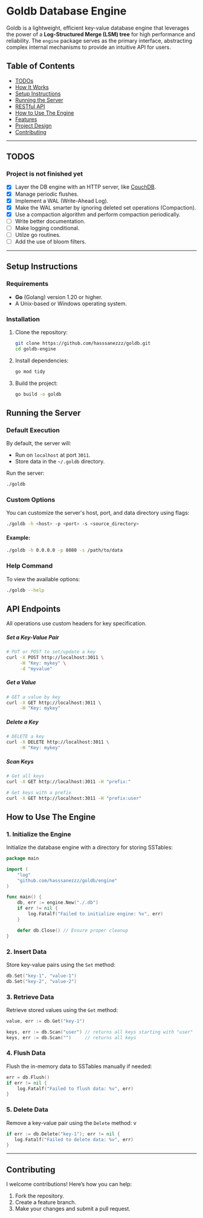 # Goldb Database Engine

Goldb is a lightweight, efficient key-value database engine that leverages the power of a **Log-Structured Merge (LSM) tree** for high performance and reliability. The `engine` package serves as the primary interface, abstracting complex internal mechanisms to provide an intuitive API for users.

## Table of Contents

- [TODOs](#todos)
- [How It Works](#how-it-works)
- [Setup Instructions](#setup-instructions)
- [Running the Server](#running-the-server)
- [RESTful API](#restful-api)
- [How to Use The Engine](#how-to-use-the-engine)
- [Features](#features)
- [Project Design](#project-design)
- [Contributing](#contributing)

---

## TODOS

### Project is not finished yet

- [x] Layer the DB engine with an HTTP server, like [CouchDB](https://couchdb.apache.org/).
- [x] Manage periodic flushes.
- [x] Implement a WAL (Write-Ahead Log).
- [x] Make the WAL smarter by ignoring deleted set operations (Compaction).
- [x] Use a compaction algorithm and perform compaction periodically.
- [ ] Write better documentation.
- [ ] Make logging conditional.
- [ ] Utilze go routines.
- [ ] Add the use of bloom filters.

---

## **Setup Instructions**

### **Requirements**

- **Go** (Golang) version 1.20 or higher.
- A Unix-based or Windows operating system.

### **Installation**

1. Clone the repository:

   ```bash
   git clone https://github.com/hasssanezzz/goldb.git
   cd goldb-engine
   ```

2. Install dependencies:

   ```bash
   go mod tidy
   ```

3. Build the project:
   ```bash
   go build -o goldb
   ```

## **Running the Server**

### **Default Execution**

By default, the server will:

- Run on `localhost` at port `3011`.
- Store data in the `~/.goldb` directory.

Run the server:

```bash
./goldb
```

### **Custom Options**

You can customize the server's host, port, and data directory using flags:

```bash
./goldb -h <host> -p <port> -s <source_directory>
```

#### Example:

```bash
./goldb -h 0.0.0.0 -p 8080 -s /path/to/data
```

### **Help Command**

To view the available options:

```bash
./goldb --help
```

## API Endpoints

All operations use custom headers for key specification.

##### Set a Key-Value Pair

```bash
# PUT or POST to set/update a key
curl -X POST http://localhost:3011 \
     -H "Key: mykey" \
     -d "myvalue"
```

##### Get a Value

```bash
# GET a value by key
curl -X GET http://localhost:3011 \
     -H "Key: mykey"
```

##### Delete a Key

```bash
# DELETE a key
curl -X DELETE http://localhost:3011 \
     -H "Key: mykey"
```

##### Scan Keys

```bash
# Get all keys
curl -X GET http://localhost:3011 -H "prefix:"

# Get keys with a prefix
curl -X GET http://localhost:3011 -H "prefix:user"
```

## **How to Use The Engine**

### **1. Initialize the Engine**

Initialize the database engine with a directory for storing SSTables:

```go
package main

import (
    "log"
    "github.com/hasssanezzz/goldb/engine"
)

func main() {
    db, err := engine.New("./.db")
    if err != nil {
        log.Fatalf("Failed to initialize engine: %v", err)
    }

    defer db.Close() // Ensure proper cleanup
}
```

### **2. Insert Data**

Store key-value pairs using the `Set` method:

```go
db.Set("key-1", "value-1")
db.Set("key-2", "value-2")
```

### **3. Retrieve Data**

Retrieve stored values using the `Get` method:

```go
value, err := db.Get("key-1")

keys, err := db.Scan("user") // returns all keys starting with "user"
keys, err := db.Scan("")     // returns all keys
```

### **4. Flush Data**

Flush the in-memory data to SSTables manually if needed:

```go
err = db.Flush()
if err != nil {
    log.Fatalf("Failed to flush data: %v", err)
}
```

### **5. Delete Data**

Remove a key-value pair using the `Delete` method:
v

```go
if err := db.Delete("key-1"); err != nil {
   log.Fatalf("Failed to delete data: %v", err)
}
```

---

## **Contributing**

I welcome contributions! Here’s how you can help:

1. Fork the repository.
2. Create a feature branch.
3. Make your changes and submit a pull request.
